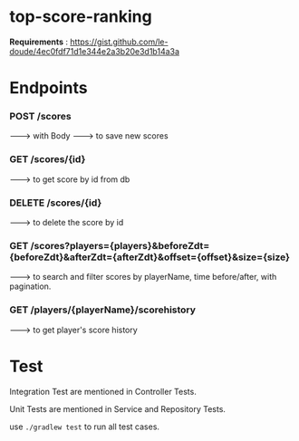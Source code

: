 # top-score-ranking

**Requirements** : https://gist.github.com/le-doude/4ec0fdf71d1e344e2a3b20e3d1b14a3a

# Endpoints

### POST /scores  
---> with Body ---> to save new scores

### GET /scores/{id}
---> to get score by id from db

### DELETE /scores/{id}
---> to delete the score by id 

### GET /scores?players={players}&beforeZdt={beforeZdt}&afterZdt={afterZdt}&offset={offset}&size={size} 
---> to search and filter scores by playerName, time before/after, with pagination.

### GET /players/{playerName}/scorehistory 
---> to get player's score history

# Test

Integration Test are mentioned in Controller Tests.

Unit Tests are mentioned in Service and Repository Tests.

use `./gradlew test` to run all test cases.